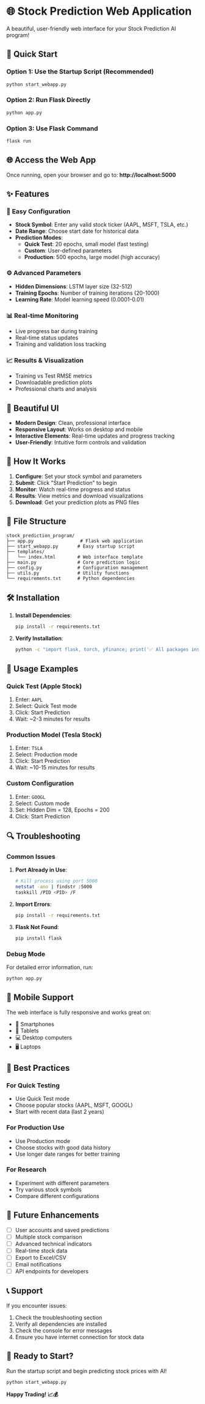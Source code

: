 # 🌐 Stock Prediction Web Application

A beautiful, user-friendly web interface for your Stock Prediction AI program!

## 🚀 Quick Start

### Option 1: Use the Startup Script (Recommended)
```bash
python start_webapp.py
```

### Option 2: Run Flask Directly
```bash
python app.py
```

### Option 3: Use Flask Command
```bash
flask run
```

## 🌐 Access the Web App

Once running, open your browser and go to:
**http://localhost:5000**

## ✨ Features

### 🎯 **Easy Configuration**
- **Stock Symbol**: Enter any valid stock ticker (AAPL, MSFT, TSLA, etc.)
- **Date Range**: Choose start date for historical data
- **Prediction Modes**:
  - **Quick Test**: 20 epochs, small model (fast testing)
  - **Custom**: User-defined parameters
  - **Production**: 500 epochs, large model (high accuracy)

### ⚙️ **Advanced Parameters**
- **Hidden Dimensions**: LSTM layer size (32-512)
- **Training Epochs**: Number of training iterations (20-1000)
- **Learning Rate**: Model learning speed (0.0001-0.01)

### 📊 **Real-time Monitoring**
- Live progress bar during training
- Real-time status updates
- Training and validation loss tracking

### 📈 **Results & Visualization**
- Training vs Test RMSE metrics
- Downloadable prediction plots
- Professional charts and analysis

## 🎨 **Beautiful UI**

- **Modern Design**: Clean, professional interface
- **Responsive Layout**: Works on desktop and mobile
- **Interactive Elements**: Real-time updates and progress tracking
- **User-Friendly**: Intuitive form controls and validation

## 🔧 **How It Works**

1. **Configure**: Set your stock symbol and parameters
2. **Submit**: Click "Start Prediction" to begin
3. **Monitor**: Watch real-time progress and status
4. **Results**: View metrics and download visualizations
5. **Download**: Get your prediction plots as PNG files

## 📁 **File Structure**

```
stock_prediction_program/
├── app.py                 # Flask web application
├── start_webapp.py       # Easy startup script
├── templates/
│   └── index.html        # Web interface template
├── main.py               # Core prediction logic
├── config.py             # Configuration management
├── utils.py              # Utility functions
└── requirements.txt      # Python dependencies
```

## 🛠️ **Installation**

1. **Install Dependencies**:
   ```bash
   pip install -r requirements.txt
   ```

2. **Verify Installation**:
   ```bash
   python -c "import flask, torch, yfinance; print('✅ All packages installed!')"
   ```

## 🚀 **Usage Examples**

### Quick Test (Apple Stock)
1. Enter: `AAPL`
2. Select: Quick Test mode
3. Click: Start Prediction
4. Wait: ~2-3 minutes for results

### Production Model (Tesla Stock)
1. Enter: `TSLA`
2. Select: Production mode
3. Click: Start Prediction
4. Wait: ~10-15 minutes for results

### Custom Configuration
1. Enter: `GOOGL`
2. Select: Custom mode
3. Set: Hidden Dim = 128, Epochs = 200
4. Click: Start Prediction

## 🔍 **Troubleshooting**

### Common Issues

1. **Port Already in Use**:
   ```bash
   # Kill process using port 5000
   netstat -ano | findstr :5000
   taskkill /PID <PID> /F
   ```

2. **Import Errors**:
   ```bash
   pip install -r requirements.txt
   ```

3. **Flask Not Found**:
   ```bash
   pip install flask
   ```

### Debug Mode

For detailed error information, run:
```bash
python app.py
```

## 📱 **Mobile Support**

The web interface is fully responsive and works great on:
- 📱 Smartphones
- 📱 Tablets
- 💻 Desktop computers
- 🖥️ Laptops

## 🎯 **Best Practices**

### For Quick Testing
- Use Quick Test mode
- Choose popular stocks (AAPL, MSFT, GOOGL)
- Start with recent data (last 2 years)

### For Production Use
- Use Production mode
- Choose stocks with good data history
- Use longer date ranges for better training

### For Research
- Experiment with different parameters
- Try various stock symbols
- Compare different configurations

## 🔮 **Future Enhancements**

- [ ] User accounts and saved predictions
- [ ] Multiple stock comparison
- [ ] Advanced technical indicators
- [ ] Real-time stock data
- [ ] Export to Excel/CSV
- [ ] Email notifications
- [ ] API endpoints for developers

## 📞 **Support**

If you encounter issues:

1. Check the troubleshooting section
2. Verify all dependencies are installed
3. Check the console for error messages
4. Ensure you have internet connection for stock data

## 🎉 **Ready to Start?**

Run the startup script and begin predicting stock prices with AI!

```bash
python start_webapp.py
```

**Happy Trading! 📈💰**
